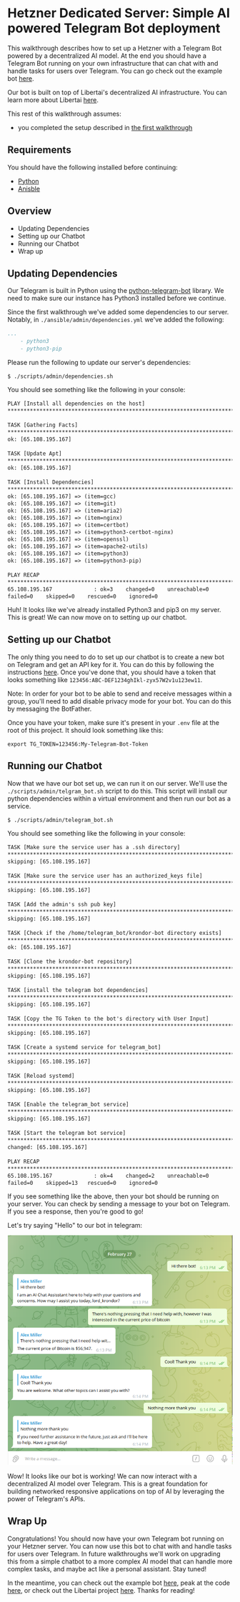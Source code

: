 # Hetzner Dedicated Server: Simple AI powered Telegram Bot deployment

This walkthrough describes how to set up a Hetzner with a Telegram Bot powered by a decentralized AI model. At the end you should have a Telegram Bot running on your own infrastructure that can chat with and handle tasks for users over Telegram. You can go check out the example bot [here](https://t.me/krondor_bot).

Our bot is built on top of Libertai's decentralized AI infrastructure. You can learn more about Libertai [here](https://libertai.io/).

This rest of this walkthrough assumes:
- you completed the setup described in [the first walkthrough](./ssh_setup.md)

## Requirements
You should have the following installed before continuing:
- [Python](https://www.python.org/downloads/)
- [Anisble](https://docs.Anisble.com/Anisble/latest/installation_guide/intro_installation.html)

## Overview
- Updating Dependencies
- Setting up our Chatbot
- Running our Chatbot
- Wrap up

## Updating Dependencies

Our Telegram is built in Python using the [python-telegram-bot](https://pypi.org/project/pyTelegramBotAPI/) library. We need to make sure our instance has Python3 installed before we continue.

Since the first walkthrough we've added some dependencies to our server. Notably, in `./ansible/admin/dependencies.yml` we've added the following:

```yaml
...
    - python3
    - python3-pip
```

Please run the following to update our server's dependencies:

```shell
$ ./scripts/admin/dependencies.sh
```

You should see something like the following in your console:

```shell
PLAY [Install all dependencies on the host] ******************************************************************************

TASK [Gathering Facts] ***************************************************************************************************
ok: [65.108.195.167]

TASK [Update Apt] ********************************************************************************************************
ok: [65.108.195.167]

TASK [Install Dependencies] **********************************************************************************************
ok: [65.108.195.167] => (item=gcc)
ok: [65.108.195.167] => (item=git)
ok: [65.108.195.167] => (item=aria2)
ok: [65.108.195.167] => (item=nginx)
ok: [65.108.195.167] => (item=certbot)
ok: [65.108.195.167] => (item=python3-certbot-nginx)
ok: [65.108.195.167] => (item=openssl)
ok: [65.108.195.167] => (item=apache2-utils)
ok: [65.108.195.167] => (item=python3)
ok: [65.108.195.167] => (item=python3-pip)

PLAY RECAP ***************************************************************************************************************
65.108.195.167             : ok=3    changed=0    unreachable=0    failed=0    skipped=0    rescued=0    ignored=0   
```

Huh! It looks like we've already installed Python3 and pip3 on my server. This is great! We can now move on to setting up our chatbot.

## Setting up our Chatbot

The only thing you need to do to set up our chatbot is to create a new bot on Telegram and get an API key for it. You can do this by following the instructions [here](https://core.telegram.org/bots#6-botfather). Once you've done that, you should have a token that looks something like `123456:ABC-DEF1234ghIkl-zyx57W2v1u123ew11`.

Note: In order for your bot to be able to send and receive messages within a group, you'll need to add disable privacy mode for your bot. You can do this by messaging the BotFather.

Once you have your token, make sure it's present in your `.env` file at the root of this project. It should look something like this:

```shell
export TG_TOKEN=123456:My-Telegram-Bot-Token
```

## Running our Chatbot

Now that we have our bot set up, we can run it on our server. We'll use the `./scripts/admin/telgram_bot.sh` script to do this. This script will install our python dependencies within a virtual environment and then run our bot as a service.

```shell
$ ./scripts/admin/telegram_bot.sh
```

You should see something like the following in your console:

```shell
TASK [Make sure the service user has a .ssh directory] *****************************************************************************************************************************************************************************************************************************
skipping: [65.108.195.167]

TASK [Make sure the service user has an authorized_keys file] **********************************************************************************************************************************************************************************************************************
skipping: [65.108.195.167]

TASK [Add the admin's ssh pub key] *************************************************************************************************************************************************************************************************************************************************
skipping: [65.108.195.167]

TASK [Check if the /home/telegram_bot/krondor-bot directory exists] ****************************************************************************************************************************************************************************************************************
ok: [65.108.195.167]

TASK [Clone the krondor-bot repository] ********************************************************************************************************************************************************************************************************************************************
skipping: [65.108.195.167]

TASK [install the telegram bot dependencies] ***************************************************************************************************************************************************************************************************************************************
skipping: [65.108.195.167]

TASK [Copy the TG Token to the bot's directory with User Input] ********************************************************************************************************************************************************************************************************************
skipping: [65.108.195.167]

TASK [Create a systemd service for telegram_bot] ***********************************************************************************************************************************************************************************************************************************
skipping: [65.108.195.167]

TASK [Reload systemd] **************************************************************************************************************************************************************************************************************************************************************
skipping: [65.108.195.167]

TASK [Enable the telegram_bot service] *********************************************************************************************************************************************************************************************************************************************
skipping: [65.108.195.167]

TASK [Start the telegram bot service] **********************************************************************************************************************************************************************************************************************************************
changed: [65.108.195.167]

PLAY RECAP *************************************************************************************************************************************************************************************************************************************************************************
65.108.195.167             : ok=4    changed=2    unreachable=0    failed=0    skipped=13   rescued=0    ignored=0  
```

If you see something like the above, then your bot should be running on your server. You can check by sending a message to your bot on Telegram. If you see a response, then you're good to go!

Let's try saying "Hello" to our bot in telegram:

![Hello](./assets/telegram-bot-example.png)

Wow! It looks like our bot is working! We can now interact with a decentralized AI model over Telegram. This is a great foundation for building networked responsive applications on top of AI by leveraging the power of Telegram's APIs.

## Wrap Up

Congratulations! You should now have your own Telegram bot running on your Hetzner server. You can now use this bot to chat with and handle tasks for users over Telegram. In future walkthroughs we'll work on upgrading this from a simple chatbot to a more complex AI model that can handle more complex tasks, and maybe act like a personal assistant. Stay tuned!

In the meantime, you can check out the example bot [here](https://t.me/krondor_bot), peak at the code [here](https://github.com/amiller68/), or check out the Libertai project [here](https://libertai.io/). Thanks for reading!
